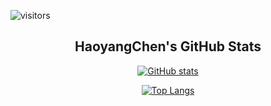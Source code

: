 ![visitors](https://komarev.com/ghpvc/?username=HaoyangChen23&color=brightgreen)
<div align="center">
  <h2>HaoyangChen's GitHub Stats</h2>
  
  [![GitHub stats](https://github-readme-stats.vercel.app/api?username=HaoyangChen23&show_icons=true&count_private=true&hide=prs,issues&theme=default)](https://github.com/HaoyangChen23)

  
  [![Top Langs](https://github-readme-stats.vercel.app/api/top-langs/?username=HaoyangChen23&layout=compact&theme=default)](https://github.com/HaoyangChen23)
</div>